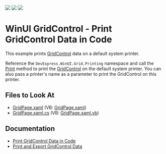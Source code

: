 <!-- default badges list -->
![](https://img.shields.io/endpoint?url=https://codecentral.devexpress.com/api/v1/VersionRange/422864933/21.2.3%2B)
[![](https://img.shields.io/badge/Open_in_DevExpress_Support_Center-FF7200?style=flat-square&logo=DevExpress&logoColor=white)](https://supportcenter.devexpress.com/ticket/details/T1040668)
[![](https://img.shields.io/badge/📖_How_to_use_DevExpress_Examples-e9f6fc?style=flat-square)](https://docs.devexpress.com/GeneralInformation/403183)
<!-- default badges end -->
# WinUI GridControl - Print GridControl Data in Code

This example prints [GridControl](https://docs.devexpress.com/WinUI/DevExpress.WinUI.Grid.GridControl) data on a default system printer.

Reference the `DevExpress.WinUI.Grid.Printing` namespace and call the [Print](https://docs.devexpress.com/WinUI/DevExpress.WinUI.Grid.Printing.GridControlPrintExtensions.Print(DevExpress.WinUI.Grid.GridControl-System.String)) method to print the [GridControl](https://docs.devexpress.com/WinUI/DevExpress.WinUI.Grid.GridControl) on the default system printer. You can also pass a printer's name as a parameter to print the GridControl on this printer.

<!-- default file list -->
## Files to Look At

- [GridPage.xaml](./CS/PrintGridControl/PrintGridControl/Views/GridPage.xaml) (VB: [GridPage.xaml](./VB/PrintGridControl/PrintGridControl/Views/GridPage.xaml))
- [GridPage.xaml.cs](./CS/PrintGridControl/PrintGridControl/Views/GridPage.xaml.cs) (VB: [GridPage.xaml.vb](./CS/PrintGridControl/PrintGridControl/Views/GridPage.xaml.vb))
<!-- default file list end -->

## Documentation

- [Print GridControl Data in Code](https://docs.devexpress.com/WinUI/403345/controls/data-grid/print-export#print-data-in-code)
- [Print and Export GridControl Data](https://docs.devexpress.com/WinUI/403345/controls/data-grid/print-export)
